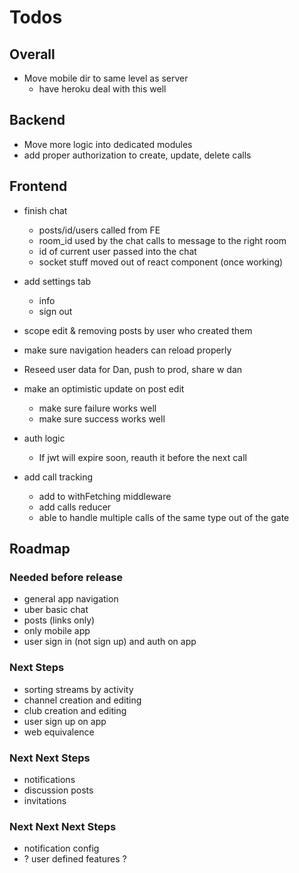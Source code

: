 # Todos

## Overall

- Move mobile dir to same level as server
  - have heroku deal with this well

## Backend

- Move more logic into dedicated modules
- add proper authorization to create, update, delete calls

## Frontend

- finish chat
  - posts/id/users called from FE
  - room_id used by the chat calls to message to the right room
  - id of current user passed into the chat
  - socket stuff moved out of react component (once working)

- add settings tab
  - info
  - sign out

- scope edit & removing posts by user who
  created them

- make sure navigation headers can
  reload properly

- Reseed user data for Dan, push to prod, share w dan

- make an optimistic update on post edit
  - make sure failure works well
  - make sure success works well

- auth logic
  - If jwt will expire soon, reauth it before the next call

- add call tracking
  - add to withFetching middleware
  - add calls reducer
  - able to handle multiple calls of the same type
    out of the gate

## Roadmap

### Needed before release

- general app navigation
- uber basic chat
- posts (links only)
- only mobile app
- user sign in (not sign up) and auth on app

### Next Steps

- sorting streams by activity
- channel creation and editing
- club creation and editing
- user sign up on app
- web equivalence

### Next Next Steps

- notifications
- discussion posts
- invitations

### Next Next Next Steps

- notification config
- ? user defined features ?
